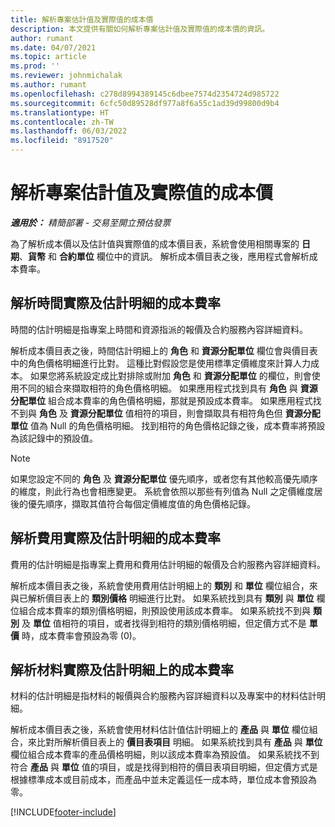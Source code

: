 ```yaml
---
title: 解析專案估計值及實際值的成本價
description: 本文提供有關如何解析專案估計值及實際值的成本價的資訊。
author: rumant
ms.date: 04/07/2021
ms.topic: article
ms.prod: ''
ms.reviewer: johnmichalak
ms.author: rumant
ms.openlocfilehash: c278d8994389145c6dbee7574d2354724d985722
ms.sourcegitcommit: 6cfc50d89528df977a8f6a55c1ad39d99800d9b4
ms.translationtype: HT
ms.contentlocale: zh-TW
ms.lasthandoff: 06/03/2022
ms.locfileid: "8917520"
---
```

# <a name="resolve-cost-prices-on-project-estimates-and-actuals"></a>解析專案估計值及實際值的成本價 

_**適用於：** 精簡部署 - 交易至開立預估發票_

為了解析成本價以及估計值與實際值的成本價目表，系統會使用相關專案的 **日期**、**貨幣** 和 **合約單位** 欄位中的資訊。 解析成本價目表之後，應用程式會解析成本費率。

## <a name="resolving-cost-rates-on-actual-and-estimate-lines-for-time"></a>解析時間實際及估計明細的成本費率

時間的估計明細是指專案上時間和資源指派的報價及合約服務內容詳細資料。

解析成本價目表之後，時間估計明細上的 **角色** 和 **資源分配單位** 欄位會與價目表中的角色價格明細進行比對。 這種比對假設您是使用標準定價維度來計算人力成本。 如果您將系統設定成比對排除或附加 **角色** 和 **資源分配單位** 的欄位，則會使用不同的組合來擷取相符的角色價格明細。 如果應用程式找到具有 **角色** 與 **資源分配單位** 組合成本費率的角色價格明細，那就是預設成本費率。 如果應用程式找不到與 **角色** 及 **資源分配單位** 值相符的項目，則會擷取具有相符角色但 **資源分配單位** 值為 Null 的角色價格明細。 找到相符的角色價格記錄之後，成本費率將預設為該記錄中的預設值。 

> [!NOTE]
> 如果您設定不同的 **角色** 及 **資源分配單位** 優先順序，或者您有其他較高優先順序的維度，則此行為也會相應變更。 系統會依照以那些有列值為 Null 之定價維度居後的優先順序，擷取其值符合每個定價維度值的角色價格記錄。

## <a name="resolving-cost-rates-on-actual-and-estimate-lines-for-expense"></a>解析費用實際及估計明細的成本費率

費用的估計明細是指專案上費用和費用估計明細的報價及合約服務內容詳細資料。

解析成本價目表之後，系統會使用費用估計明細上的 **類別** 和 **單位** 欄位組合，來與已解析價目表上的 **類別價格** 明細進行比對。 如果系統找到具有 **類別** 與 **單位** 欄位組合成本費率的類別價格明細，則預設使用該成本費率。 如果系統找不到與 **類別** 及 **單位** 值相符的項目，或者找得到相符的類別價格明細，但定價方式不是 **單價** 時，成本費率會預設為零 (0)。

## <a name="resolving-cost-rates-on-actual-and-estimate-lines-for-material"></a>解析材料實際及估計明細上的成本費率

材料的估計明細是指材料的報價與合約服務內容詳細資料以及專案中的材料估計明細。

解析成本價目表之後，系統會使用材料估計值估計明細上的 **產品** 與 **單位** 欄位組合，來比對所解析價目表上的 **價目表項目** 明細。 如果系統找到具有 **產品** 與 **單位** 欄位組合成本費率的產品價格明細，則以該成本費率為預設值。 如果系統找不到符合 **產品** 與 **單位** 值的項目，或是找得到相符的價目表項目明細，但定價方式是根據標準成本或目前成本，而產品中並未定義這任一成本時，單位成本會預設為零。


[!INCLUDE[footer-include](../../includes/footer-banner.md)]
